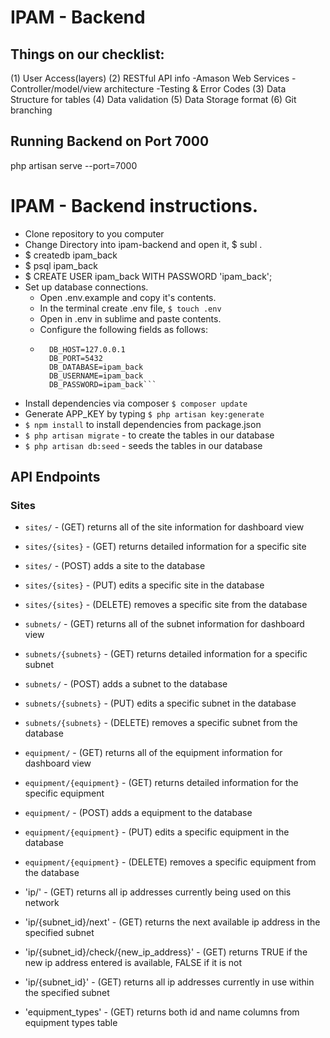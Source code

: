 # IPAM - Backend

## Things on our checklist:

(1) User Access(layers)
(2) RESTful API info
	-Amason Web Services
	-Controller/model/view architecture
	-Testing & Error Codes
(3) Data Structure for tables
(4) Data validation
(5) Data Storage format
(6) Git branching


## Running Backend on Port 7000
php artisan serve --port=7000

# IPAM - Backend instructions.

- Clone repository to you computer
- Change Directory into ipam-backend and open it, $ subl .
- $ createdb ipam_back 
- $ psql ipam_back
- $ CREATE USER ipam_back WITH PASSWORD 'ipam_back';
- Set up database connections. 
	- Open .env.example and copy it's contents.
	- In the terminal create .env file, `$ touch .env`
	- Open in .env in sublime and paste contents.  
	- Configure the following fields as follows:
	- ```DB_CONNECTION=pgsql
		DB_HOST=127.0.0.1
		DB_PORT=5432
		DB_DATABASE=ipam_back
		DB_USERNAME=ipam_back
		DB_PASSWORD=ipam_back```
- Install dependencies via composer `$ composer update`
- Generate APP_KEY by typing `$ php artisan key:generate`
- `$ npm install` to install dependencies from package.json
- `$ php artisan migrate` - to create the tables in our database
- `$ php artisan db:seed` - seeds the tables in our database

## API Endpoints

### Sites

- `sites/` - (GET) returns all of the site information for dashboard view
- `sites/{sites}` - (GET) returns detailed information for a specific site
- `sites/` - (POST) adds a site to the database
- `sites/{sites}` - (PUT) edits a specific site in the database
- `sites/{sites}` - (DELETE) removes a specific site from the database

- `subnets/` - (GET) returns all of the subnet information for dashboard view
- `subnets/{subnets}` - (GET) returns detailed information for a specific subnet
- `subnets/` - (POST) adds a subnet to the database
- `subnets/{subnets}` - (PUT) edits a specific subnet in the database
- `subnets/{subnets}` - (DELETE) removes a specific subnet from the database

- `equipment/` - (GET) returns all of the equipment information for dashboard view
- `equipment/{equipment}` - (GET) returns detailed information for the specific equipment
- `equipment/` - (POST) adds a equipment to the database
- `equipment/{equipment}` - (PUT) edits a specific equipment in the database
- `equipment/{equipment}` - (DELETE) removes a specific equipment from the database

- 'ip/' - (GET) returns all ip addresses currently being used on this network
- 'ip/{subnet_id}/next' - (GET) returns the next available ip address in the specified subnet
- 'ip/{subnet_id}/check/{new_ip_address}' - (GET) returns TRUE if the new ip address entered is available, FALSE if it is not
- 'ip/{subnet_id}' - (GET) returns all ip addresses currently in use within the specified subnet

- 'equipment_types' - (GET) returns both id and name columns from equipment types table




